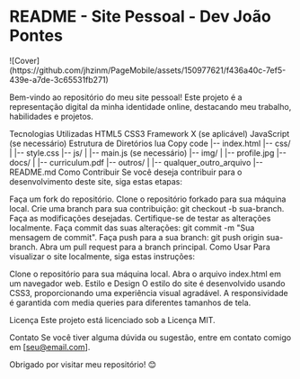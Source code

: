 <h1>README - Site Pessoal - Dev João Pontes</h1>
![Cover](https://github.com/jhzinm/PageMobile/assets/150977621/f436a40c-7ef5-439e-a7de-3c65531fb271)

Bem-vindo ao repositório do meu site pessoal! Este projeto é a representação digital da minha identidade online, destacando meu trabalho, habilidades e projetos.

Tecnologias Utilizadas
HTML5
CSS3
Framework X (se aplicável)
JavaScript (se necessário)
Estrutura de Diretórios
lua
Copy code
|-- index.html
|-- css/
|   |-- style.css
|-- js/
|   |-- main.js (se necessário)
|-- img/
|   |-- profile.jpg
|-- docs/
|   |-- curriculum.pdf
|-- outros/
|   |-- qualquer_outro_arquivo
|-- README.md
Como Contribuir
Se você deseja contribuir para o desenvolvimento deste site, siga estas etapas:

Faça um fork do repositório.
Clone o repositório forkado para sua máquina local.
Crie uma branch para sua contribuição: git checkout -b sua-branch.
Faça as modificações desejadas.
Certifique-se de testar as alterações localmente.
Faça commit das suas alterações: git commit -m "Sua mensagem de commit".
Faça push para a sua branch: git push origin sua-branch.
Abra um pull request para a branch principal.
Como Usar
Para visualizar o site localmente, siga estas instruções:

Clone o repositório para sua máquina local.
Abra o arquivo index.html em um navegador web.
Estilo e Design
O estilo do site é desenvolvido usando CSS3, proporcionando uma experiência visual agradável. A responsividade é garantida com media queries para diferentes tamanhos de tela.

Licença
Este projeto está licenciado sob a Licença MIT.

Contato
Se você tiver alguma dúvida ou sugestão, entre em contato comigo em [seu@email.com].

Obrigado por visitar meu repositório! 😊
